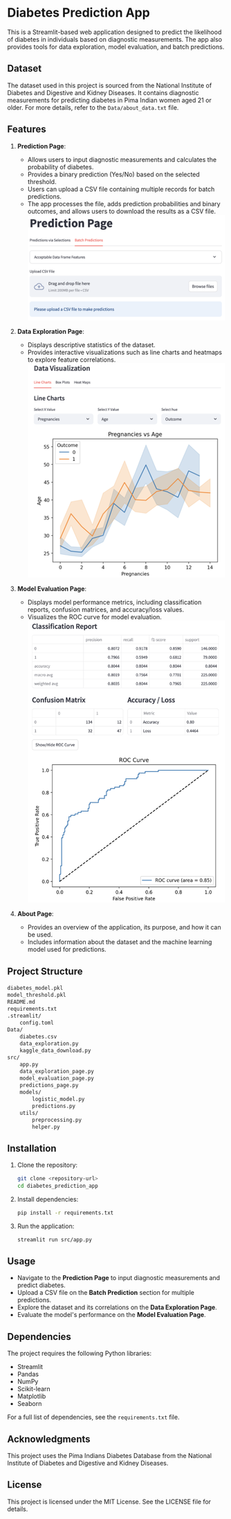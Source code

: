 # Diabetes Prediction App

This is a Streamlit-based web application designed to predict the likelihood of diabetes in individuals based on diagnostic measurements. The app also provides tools for data exploration, model evaluation, and batch predictions.

## Dataset

The dataset used in this project is sourced from the National Institute of Diabetes and Digestive and Kidney Diseases. It contains diagnostic measurements for predicting diabetes in Pima Indian women aged 21 or older. For more details, refer to the `Data/about_data.txt` file.

## Features

1. **Prediction Page**: 
   - Allows users to input diagnostic measurements and calculates the probability of diabetes.
   - Provides a binary prediction (Yes/No) based on the selected threshold.
   - Users can upload a CSV file containing multiple records for batch predictions.
   - The app processes the file, adds prediction probabilities and binary outcomes, and allows users to download the results as a CSV file.
   ![App Preview](image1.png)

2. **Data Exploration Page**:
   - Displays descriptive statistics of the dataset.
   - Provides interactive visualizations such as line charts and heatmaps to explore feature correlations.
    ![App Preview](image.png)

3. **Model Evaluation Page**:
   - Displays model performance metrics, including classification reports, confusion matrices, and accuracy/loss values.
   - Visualizes the ROC curve for model evaluation.
    ![App Preview](image2.png)

4. **About Page**:
   - Provides an overview of the application, its purpose, and how it can be used.
   - Includes information about the dataset and the machine learning model used for predictions.

## Project Structure

```
diabetes_model.pkl
model_threshold.pkl
README.md
requirements.txt
.streamlit/
    config.toml
Data/
    diabetes.csv
    data_exploration.py
    kaggle_data_download.py
src/
    app.py
    data_exploration_page.py
    model_evaluation_page.py
    predictions_page.py
    models/
        logistic_model.py
        predictions.py
    utils/
        preprocessing.py
        helper.py
```

## Installation

1. Clone the repository:
   ```sh
   git clone <repository-url>
   cd diabetes_prediction_app
   ```

2. Install dependencies:
   ```sh
   pip install -r requirements.txt
   ```

3. Run the application:
   ```sh
   streamlit run src/app.py
   ```

## Usage

- Navigate to the **Prediction Page** to input diagnostic measurements and predict diabetes.
- Upload a CSV file on the **Batch Prediction** section for multiple predictions.
- Explore the dataset and its correlations on the **Data Exploration Page**.
- Evaluate the model's performance on the **Model Evaluation Page**.

## Dependencies

The project requires the following Python libraries:
- Streamlit
- Pandas
- NumPy
- Scikit-learn
- Matplotlib
- Seaborn

For a full list of dependencies, see the `requirements.txt` file.

## Acknowledgments

This project uses the Pima Indians Diabetes Database from the National Institute of Diabetes and Digestive and Kidney Diseases.

## License

This project is licensed under the MIT License. See the LICENSE file for details.
